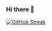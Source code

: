 ### Hi there 👋

[![GitHub Streak](https://streak-stats.demolab.com?user=truemanburbank&theme=tokyonight&border_radius=4)](https://git.io/streak-stats)
